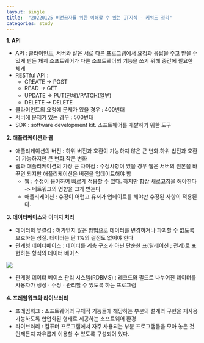 ```yaml
---
layout: single
title:  "20220125 비전공자를 위한 이해할 수 있는 IT지식 - 키워드 정리"
categories: study
---
```


**1. API**
- API : 클라이언트, 서버와 같은 서로 다른 프로그램에서 요청과 응답을 주고 받을 수 있게 만든 체계
        소프트웨어가 다른 소프트웨어의 기능을 쓰기 위해 중간에 필요한 체계
- RESTful API : 
    + CREATE -> POST
    + READ -> GET
    + UPDATE -> PUT(전체)/PATCH(일부)
    + DELETE -> DELETE
- 클라이언트의 요청에 문제가 있을 경우 : 400번대
- 서버에 문제가 있는 경우 : 500번대
- SDK : software development kit. 소프트웨어를 개발하기 위한 도구

**2. 애플리케이션과 웹**
- 애플리케이션의 버전 : 하위 버전과 호환이 가능하지 않은 큰 변화.하위 법전과 호환이 가능하지만 큰 변화.작은 변화
- 웹과 애플리케이션의 가장 큰 차이점 : 수정사항이 있을 경우 웹은 서버의 원본을 바꾸면 되지만 애플리케이션은 버전을 업데이트해야 함
    + 웹 : 수정이 용이하여 빠르게 적용할 수 있다. 하지만 항상 새로고침을 해야한다 -> 네트워크의 영향을 크게 받는다
    + 애플리케이션 : 수정이 어렵고 유저가 업데이트를 해야만 수정된 사항이 적용된다. 
    
**3. 데이터베이스와 이미지 처리**
- 데이터의 무결성 : 허가받지 않은 방법으로 데이터를 변경하거나 파괴할 수 없도록 보호하는 성질. 데이터는 단 1%의 결점도 없어야 한다
- 관계형 데이터베이스 : 데이터를 계층 구조가 아닌 단순한 표(릴레이션 ; 관계)로 표현하는 형식의 데이터 베이스

![](https://i.esdrop.com/d/f/Wt5zrblYBe/hPmRCP0X2p.png)

- 관계형 데이터 베이스 관리 시스템(RDBMS) : 레코드와 필드로 나누어진 데이터를 사용자가 생성ㆍ수정ㆍ관리할 수 있도록 하는 프로그램

**4. 프레임워크와 라이브러리**
- 프레임워크 : 소프트웨어의 구체적 기능들에 해당하는 부분의 설계와 구현을 재사용 가능하도록 협업화된 형태로 제공하는 소프트웨어 환경
- 라이브러리 : 컴퓨터 프로그램에서 자주 사용되는 부분 프로그램들을 모아 놓은 것. 언제든지 자유롭게 이용할 수 있도록 구성되어 있다.



```python

```
